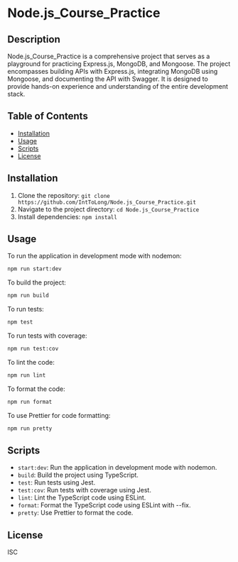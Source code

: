 # Node.js_Course_Practice

## Description

Node.js_Course_Practice is a comprehensive project that serves as a playground for practicing Express.js, MongoDB, and Mongoose. The project encompasses building APIs with Express.js, integrating MongoDB using Mongoose, and documenting the API with Swagger. It is designed to provide hands-on experience and understanding of the entire development stack.

## Table of Contents

- [Installation](#installation)
- [Usage](#usage)
- [Scripts](#scripts)
- [License](#license)

## Installation

1. Clone the repository: `git clone https://github.com/IntToLong/Node.js_Course_Practice.git`
2. Navigate to the project directory: `cd Node.js_Course_Practice`
3. Install dependencies: `npm install`

## Usage

To run the application in development mode with nodemon:

```bash
npm run start:dev
```

To build the project:

```bash
npm run build
```

To run tests:

```bash
npm test
```

To run tests with coverage:

```bash
npm run test:cov
```

To lint the code:

```bash
npm run lint
```

To format the code:

```bash
npm run format
```

To use Prettier for code formatting:

```bash
npm run pretty
```

## Scripts

- `start:dev`: Run the application in development mode with nodemon.
- `build`: Build the project using TypeScript.
- `test`: Run tests using Jest.
- `test:cov`: Run tests with coverage using Jest.
- `lint`: Lint the TypeScript code using ESLint.
- `format`: Format the TypeScript code using ESLint with --fix.
- `pretty`: Use Prettier to format the code.

## License

ISC

